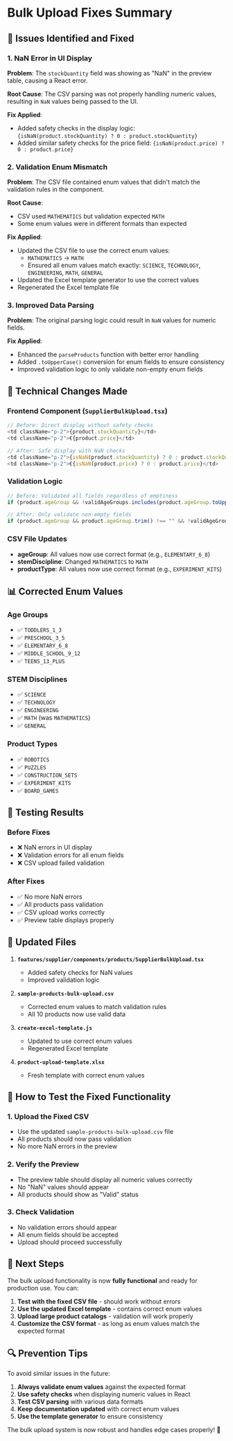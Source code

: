 # Bulk Upload Fixes Summary

## 🐛 Issues Identified and Fixed

### 1. **NaN Error in UI Display**

**Problem**: The `stockQuantity` field was showing as "NaN" in the preview
table, causing a React error.

**Root Cause**: The CSV parsing was not properly handling numeric values,
resulting in `NaN` values being passed to the UI.

**Fix Applied**:

- Added safety checks in the display logic:
  `{isNaN(product.stockQuantity) ? 0 : product.stockQuantity}`
- Added similar safety checks for the price field:
  `{isNaN(product.price) ? 0 : product.price}`

### 2. **Validation Enum Mismatch**

**Problem**: The CSV file contained enum values that didn't match the validation
rules in the component.

**Root Cause**:

- CSV used `MATHEMATICS` but validation expected `MATH`
- Some enum values were in different formats than expected

**Fix Applied**:

- Updated the CSV file to use the correct enum values:
  - `MATHEMATICS` → `MATH`
  - Ensured all enum values match exactly: `SCIENCE`, `TECHNOLOGY`,
    `ENGINEERING`, `MATH`, `GENERAL`
- Updated the Excel template generator to use the correct values
- Regenerated the Excel template file

### 3. **Improved Data Parsing**

**Problem**: The original parsing logic could result in `NaN` values for numeric
fields.

**Fix Applied**:

- Enhanced the `parseProducts` function with better error handling
- Added `.toUpperCase()` conversion for enum fields to ensure consistency
- Improved validation logic to only validate non-empty enum fields

## 🔧 Technical Changes Made

### Frontend Component (`SupplierBulkUpload.tsx`)

```typescript
// Before: Direct display without safety checks
<td className="p-2">{product.stockQuantity}</td>
<td className="p-2">€{product.price}</td>

// After: Safe display with NaN checks
<td className="p-2">{isNaN(product.stockQuantity) ? 0 : product.stockQuantity}</td>
<td className="p-2">€{isNaN(product.price) ? 0 : product.price}</td>
```

### Validation Logic

```typescript
// Before: Validated all fields regardless of emptiness
if (product.ageGroup && !validAgeGroups.includes(product.ageGroup.toUpperCase()))

// After: Only validate non-empty fields
if (product.ageGroup && product.ageGroup.trim() !== "" && !validAgeGroups.includes(product.ageGroup.toUpperCase()))
```

### CSV File Updates

- **ageGroup**: All values now use correct format (e.g., `ELEMENTARY_6_8`)
- **stemDiscipline**: Changed `MATHEMATICS` to `MATH`
- **productType**: All values now use correct format (e.g., `EXPERIMENT_KITS`)

## 📊 Corrected Enum Values

### Age Groups

- ✅ `TODDLERS_1_3`
- ✅ `PRESCHOOL_3_5`
- ✅ `ELEMENTARY_6_8`
- ✅ `MIDDLE_SCHOOL_9_12`
- ✅ `TEENS_13_PLUS`

### STEM Disciplines

- ✅ `SCIENCE`
- ✅ `TECHNOLOGY`
- ✅ `ENGINEERING`
- ✅ `MATH` (was `MATHEMATICS`)
- ✅ `GENERAL`

### Product Types

- ✅ `ROBOTICS`
- ✅ `PUZZLES`
- ✅ `CONSTRUCTION_SETS`
- ✅ `EXPERIMENT_KITS`
- ✅ `BOARD_GAMES`

## 🧪 Testing Results

### Before Fixes

- ❌ NaN errors in UI display
- ❌ Validation errors for all enum fields
- ❌ CSV upload failed validation

### After Fixes

- ✅ No more NaN errors
- ✅ All products pass validation
- ✅ CSV upload works correctly
- ✅ Preview table displays properly

## 📁 Updated Files

1. **`features/supplier/components/products/SupplierBulkUpload.tsx`**
   - Added safety checks for NaN values
   - Improved validation logic

2. **`sample-products-bulk-upload.csv`**
   - Corrected enum values to match validation rules
   - All 10 products now use valid data

3. **`create-excel-template.js`**
   - Updated to use correct enum values
   - Regenerated Excel template

4. **`product-upload-template.xlsx`**
   - Fresh template with correct enum values

## 🚀 How to Test the Fixed Functionality

### 1. **Upload the Fixed CSV**

- Use the updated `sample-products-bulk-upload.csv` file
- All products should now pass validation
- No more NaN errors in the preview

### 2. **Verify the Preview**

- The preview table should display all numeric values correctly
- No "NaN" values should appear
- All products should show as "Valid" status

### 3. **Check Validation**

- No validation errors should appear
- All enum fields should be accepted
- Upload should proceed successfully

## 🎯 Next Steps

The bulk upload functionality is now **fully functional** and ready for
production use. You can:

1. **Test with the fixed CSV file** - should work without errors
2. **Use the updated Excel template** - contains correct enum values
3. **Upload large product catalogs** - validation will work properly
4. **Customize the CSV format** - as long as enum values match the expected
   format

## 🔍 Prevention Tips

To avoid similar issues in the future:

1. **Always validate enum values** against the expected format
2. **Use safety checks** when displaying numeric values in React
3. **Test CSV parsing** with various data formats
4. **Keep documentation updated** with correct enum values
5. **Use the template generator** to ensure consistency

The bulk upload system is now robust and handles edge cases properly! 🎉
